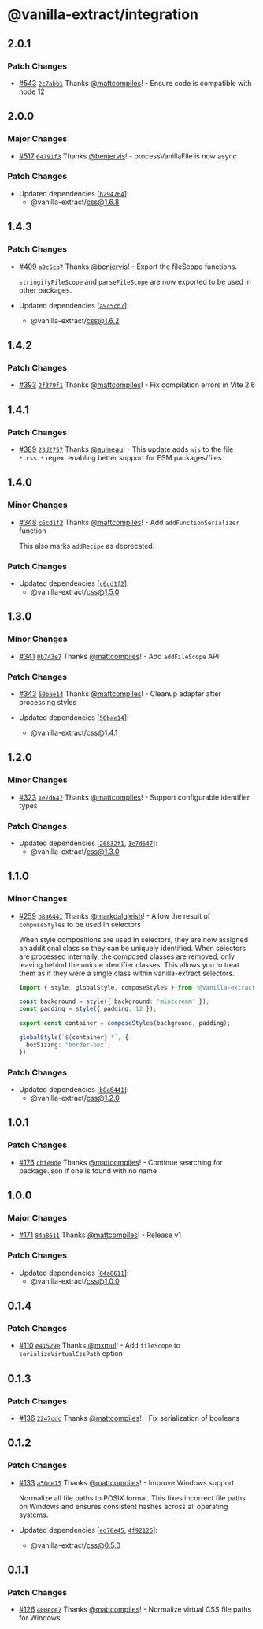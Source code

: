 # @vanilla-extract/integration

## 2.0.1

### Patch Changes

- [#543](https://github.com/seek-oss/vanilla-extract/pull/543) [`2c7abb1`](https://github.com/seek-oss/vanilla-extract/commit/2c7abb1f981fc030decf01e460e2478ff84c4013) Thanks [@mattcompiles](https://github.com/mattcompiles)! - Ensure code is compatible with node 12

## 2.0.0

### Major Changes

- [#517](https://github.com/seek-oss/vanilla-extract/pull/517) [`64791f3`](https://github.com/seek-oss/vanilla-extract/commit/64791f39c7090eeb301796b15218f51d43532e69) Thanks [@benjervis](https://github.com/benjervis)! - processVanillaFile is now async

### Patch Changes

- Updated dependencies [[`b294764`](https://github.com/seek-oss/vanilla-extract/commit/b294764b7f3401cec88760894ff19c60ca1d4d1d)]:
  - @vanilla-extract/css@1.6.8

## 1.4.3

### Patch Changes

- [#409](https://github.com/seek-oss/vanilla-extract/pull/409) [`a9c5cb7`](https://github.com/seek-oss/vanilla-extract/commit/a9c5cb768ad10bd25dd1a31041733fc96cd467a0) Thanks [@benjervis](https://github.com/benjervis)! - Export the fileScope functions.

  `stringifyFileScope` and `parseFileScope` are now exported to be used in other packages.

- Updated dependencies [[`a9c5cb7`](https://github.com/seek-oss/vanilla-extract/commit/a9c5cb768ad10bd25dd1a31041733fc96cd467a0)]:
  - @vanilla-extract/css@1.6.2

## 1.4.2

### Patch Changes

- [#393](https://github.com/seek-oss/vanilla-extract/pull/393) [`2f379f1`](https://github.com/seek-oss/vanilla-extract/commit/2f379f118c2a2fe6dc08a1cc15a395dbc0f17ece) Thanks [@mattcompiles](https://github.com/mattcompiles)! - Fix compilation errors in Vite 2.6

## 1.4.1

### Patch Changes

- [#389](https://github.com/seek-oss/vanilla-extract/pull/389) [`23d2757`](https://github.com/seek-oss/vanilla-extract/commit/23d275794d38f01049b824e3e000fb1bb2411717) Thanks [@aulneau](https://github.com/aulneau)! - This update adds `mjs` to the file `*.css.*` regex, enabling better support for ESM packages/files.

## 1.4.0

### Minor Changes

- [#348](https://github.com/seek-oss/vanilla-extract/pull/348) [`c6cd1f2`](https://github.com/seek-oss/vanilla-extract/commit/c6cd1f2eee982474c213f43fc23ee38b7a8c5e42) Thanks [@mattcompiles](https://github.com/mattcompiles)! - Add `addFunctionSerializer` function

  This also marks `addRecipe` as deprecated.

### Patch Changes

- Updated dependencies [[`c6cd1f2`](https://github.com/seek-oss/vanilla-extract/commit/c6cd1f2eee982474c213f43fc23ee38b7a8c5e42)]:
  - @vanilla-extract/css@1.5.0

## 1.3.0

### Minor Changes

- [#341](https://github.com/seek-oss/vanilla-extract/pull/341) [`0b743e7`](https://github.com/seek-oss/vanilla-extract/commit/0b743e744447616f8daf0c6b88beff8ffef8d41b) Thanks [@mattcompiles](https://github.com/mattcompiles)! - Add `addFileScope` API

### Patch Changes

- [#343](https://github.com/seek-oss/vanilla-extract/pull/343) [`50bae14`](https://github.com/seek-oss/vanilla-extract/commit/50bae14bf38c8a971ad1727cb8e827c86da06772) Thanks [@mattcompiles](https://github.com/mattcompiles)! - Cleanup adapter after processing styles

- Updated dependencies [[`50bae14`](https://github.com/seek-oss/vanilla-extract/commit/50bae14bf38c8a971ad1727cb8e827c86da06772)]:
  - @vanilla-extract/css@1.4.1

## 1.2.0

### Minor Changes

- [#323](https://github.com/seek-oss/vanilla-extract/pull/323) [`1e7d647`](https://github.com/seek-oss/vanilla-extract/commit/1e7d6470398a0fbcbdef4118e678150932cd9275) Thanks [@mattcompiles](https://github.com/mattcompiles)! - Support configurable identifier types

### Patch Changes

- Updated dependencies [[`26832f1`](https://github.com/seek-oss/vanilla-extract/commit/26832f162e75b72f83dba0c230295a5dfed683aa), [`1e7d647`](https://github.com/seek-oss/vanilla-extract/commit/1e7d6470398a0fbcbdef4118e678150932cd9275)]:
  - @vanilla-extract/css@1.3.0

## 1.1.0

### Minor Changes

- [#259](https://github.com/seek-oss/vanilla-extract/pull/259) [`b8a6441`](https://github.com/seek-oss/vanilla-extract/commit/b8a6441e3400be388a520e3acf94f3bb6519cf0a) Thanks [@markdalgleish](https://github.com/markdalgleish)! - Allow the result of `composeStyles` to be used in selectors

  When style compositions are used in selectors, they are now assigned an additional class so they can be uniquely identified. When selectors are processed internally, the composed classes are removed, only leaving behind the unique identifier classes. This allows you to treat them as if they were a single class within vanilla-extract selectors.

  ```ts
  import { style, globalStyle, composeStyles } from '@vanilla-extract/css';

  const background = style({ background: 'mintcream' });
  const padding = style({ padding: 12 });

  export const container = composeStyles(background, padding);

  globalStyle(`${container} *`, {
    boxSizing: 'border-box',
  });
  ```

### Patch Changes

- Updated dependencies [[`b8a6441`](https://github.com/seek-oss/vanilla-extract/commit/b8a6441e3400be388a520e3acf94f3bb6519cf0a)]:
  - @vanilla-extract/css@1.2.0

## 1.0.1

### Patch Changes

- [#176](https://github.com/seek-oss/vanilla-extract/pull/176) [`cbfe0de`](https://github.com/seek-oss/vanilla-extract/commit/cbfe0def098dcf820fb710388cdc82b48436bdca) Thanks [@mattcompiles](https://github.com/mattcompiles)! - Continue searching for package.json if one is found with no name

## 1.0.0

### Major Changes

- [#171](https://github.com/seek-oss/vanilla-extract/pull/171) [`84a8611`](https://github.com/seek-oss/vanilla-extract/commit/84a8611972f32a00a6cbd85267a01dd2d31be869) Thanks [@mattcompiles](https://github.com/mattcompiles)! - Release v1

### Patch Changes

- Updated dependencies [[`84a8611`](https://github.com/seek-oss/vanilla-extract/commit/84a8611972f32a00a6cbd85267a01dd2d31be869)]:
  - @vanilla-extract/css@1.0.0

## 0.1.4

### Patch Changes

- [#110](https://github.com/seek-oss/vanilla-extract/pull/110) [`e41529e`](https://github.com/seek-oss/vanilla-extract/commit/e41529e50efe22e1429e3b60f6df83e299dea6c0) Thanks [@mxmul](https://github.com/mxmul)! - Add `fileScope` to `serializeVirtualCssPath` option

## 0.1.3

### Patch Changes

- [#136](https://github.com/seek-oss/vanilla-extract/pull/136) [`2247cdc`](https://github.com/seek-oss/vanilla-extract/commit/2247cdc55c04cdaa54cce1f69361da9617179a6b) Thanks [@mattcompiles](https://github.com/mattcompiles)! - Fix serialization of booleans

## 0.1.2

### Patch Changes

- [#133](https://github.com/seek-oss/vanilla-extract/pull/133) [`a50de75`](https://github.com/seek-oss/vanilla-extract/commit/a50de7505849a317d76713d225514050a38e23e2) Thanks [@mattcompiles](https://github.com/mattcompiles)! - Improve Windows support

  Normalize all file paths to POSIX format. This fixes incorrect file paths on Windows and ensures consistent hashes across all operating systems.

- Updated dependencies [[`ed76e45`](https://github.com/seek-oss/vanilla-extract/commit/ed76e450038cb7cbaf12a511fda9e2a3a6d21b96), [`4f92126`](https://github.com/seek-oss/vanilla-extract/commit/4f92126c92d853f02e73ffadfed424b594e41166)]:
  - @vanilla-extract/css@0.5.0

## 0.1.1

### Patch Changes

- [#126](https://github.com/seek-oss/vanilla-extract/pull/126) [`400ece7`](https://github.com/seek-oss/vanilla-extract/commit/400ece75e1d2b385c2b76a80e8a6872710d3e2f9) Thanks [@mattcompiles](https://github.com/mattcompiles)! - Normalize virtual CSS file paths for Windows
